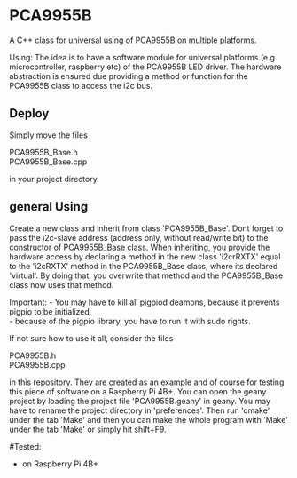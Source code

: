 # PCA9955B
A C++ class for universal using of PCA9955B on multiple platforms.

Using: The idea is to have a software module for universal platforms (e.g. microcontroller, raspberry etc) of the PCA9955B LED driver.
The hardware abstraction is ensured due providing a method or function for the PCA9955B class to access the i2c bus.

## Deploy
Simply move the files

PCA9955B_Base.h <br>
PCA9955B_Base.cpp <br>

in your project directory. 

## general Using
Create a new class and inherit from class 'PCA9955B_Base'.
Dont forget to pass the i2c-slave address (address only, without read/write bit)
to the constructor of PCA9955B_Base class. When inheriting, you provide the hardware access by declaring
a method in the new class 'i2crRXTX' equal to the 'i2cRXTX' method in the PCA9955B_Base class, where its
declared 'virtual'. By doing that, you overwrite that method and the PCA9955B_Base class now uses that
method.<br>

Important: - You may have to kill all pigpiod deamons, because it prevents pigpio to be initialized.<br>
		   - because of the pigpio library, you have to run it with sudo rights.<br>

If not sure how to use it all, consider the files

PCA9955B.h <br>
PCA9955B.cpp <br>

in this repository. They are created as an example and of course for testing this piece of software on a Raspberry
Pi 4B+. You can open the geany project by loading the project file 'PCA9955B.geany' in geany. You may have to rename
the project directory in 'preferences'. Then run 'cmake' under the tab 'Make' and then you can make the whole program
with 'Make' under the tab 'Make' or simply hit shift+F9.

#Tested:
- on Raspberry Pi 4B+
